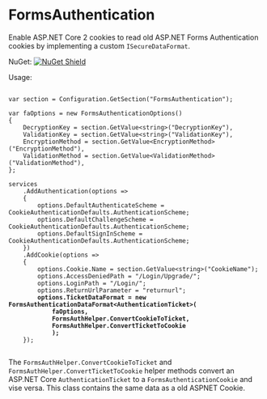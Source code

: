 # FormsAuthentication
Enable ASP.NET Core 2 cookies to read old ASP.NET Forms Authentication cookies by implementing a custom `ISecureDataFormat`.

NuGet: [![NuGet Shield](https://img.shields.io/nuget/dt/Microsoft.AspNetCore.Mvc.svg)](https://www.nuget.org/packages/Synercoding.FormsAuthentication/)

Usage:

<pre><code>
var section = Configuration.GetSection("FormsAuthentication");

var faOptions = new FormsAuthenticationOptions()
{
    DecryptionKey = section.GetValue&lt;string&gt;("DecryptionKey"),
    ValidationKey = section.GetValue&lt;string&gt;("ValidationKey"),
    EncryptionMethod = section.GetValue&lt;EncryptionMethod&gt;("EncryptionMethod"),
    ValidationMethod = section.GetValue&lt;ValidationMethod&gt;("ValidationMethod"),
};

services
    .AddAuthentication(options =>
    {
        options.DefaultAuthenticateScheme = CookieAuthenticationDefaults.AuthenticationScheme;
        options.DefaultChallengeScheme = CookieAuthenticationDefaults.AuthenticationScheme;
        options.DefaultSignInScheme = CookieAuthenticationDefaults.AuthenticationScheme;
    })
    .AddCookie(options =>
    {
        options.Cookie.Name = section.GetValue&lt;string&gt;("CookieName");
        options.AccessDeniedPath = "/Login/Upgrade/";
        options.LoginPath = "/Login/";
        options.ReturnUrlParameter = "returnurl";
        <strong>options.TicketDataFormat = new FormsAuthenticationDataFormat&lt;AuthenticationTicket&gt;(
            faOptions,
            FormsAuthHelper.ConvertCookieToTicket,
            FormsAuthHelper.ConvertTicketToCookie
            );</strong>
    });
    </code></pre>
    
The `FormsAuthHelper.ConvertCookieToTicket` and `FormsAuthHelper.ConvertTicketToCookie` helper methods convert an ASP.NET Core `AuthenticationTicket` to a `FormsAuthenticationCookie` and vise versa. This class contains the same data as a old ASPNET Cookie.
